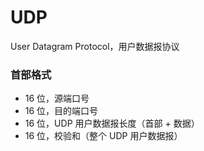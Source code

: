 # UDP

User Datagram Protocol，用户数据报协议


### 首部格式

- 16 位，源端口号
- 16 位，目的端口号
- 16 位，UDP 用户数据报长度（首部 + 数据）
- 16 位，校验和（整个 UDP 用户数据报）
